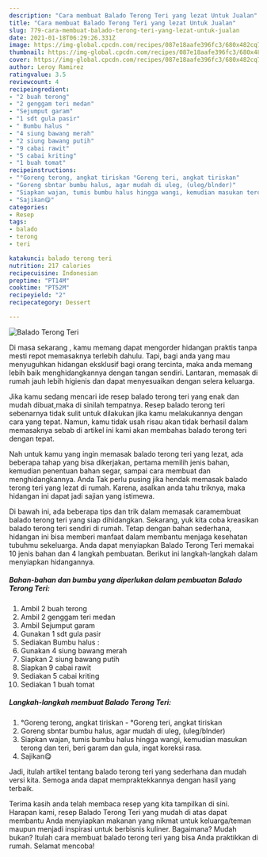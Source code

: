 ```yaml
---
description: "Cara membuat Balado Terong Teri yang lezat Untuk Jualan"
title: "Cara membuat Balado Terong Teri yang lezat Untuk Jualan"
slug: 779-cara-membuat-balado-terong-teri-yang-lezat-untuk-jualan
date: 2021-01-18T06:29:26.331Z
image: https://img-global.cpcdn.com/recipes/087e18aafe396fc3/680x482cq70/balado-terong-teri-foto-resep-utama.jpg
thumbnail: https://img-global.cpcdn.com/recipes/087e18aafe396fc3/680x482cq70/balado-terong-teri-foto-resep-utama.jpg
cover: https://img-global.cpcdn.com/recipes/087e18aafe396fc3/680x482cq70/balado-terong-teri-foto-resep-utama.jpg
author: Leroy Ramirez
ratingvalue: 3.5
reviewcount: 4
recipeingredient:
- "2 buah terong"
- "2 genggam teri medan"
- "Sejumput garam"
- "1 sdt gula pasir"
- " Bumbu halus "
- "4 siung bawang merah"
- "2 siung bawang putih"
- "9 cabai rawit"
- "5 cabai kriting"
- "1 buah tomat"
recipeinstructions:
- "°Goreng terong, angkat tiriskan °Goreng teri, angkat tiriskan"
- "Goreng sbntar bumbu halus, agar mudah di uleg, (uleg/blnder)"
- "Siapkan wajan, tumis bumbu halus hingga wangi, kemudian masukan terong dan teri, beri garam dan gula, ingat koreksi rasa."
- "Sajikan😋"
categories:
- Resep
tags:
- balado
- terong
- teri

katakunci: balado terong teri 
nutrition: 217 calories
recipecuisine: Indonesian
preptime: "PT14M"
cooktime: "PT52M"
recipeyield: "2"
recipecategory: Dessert

---
```



![Balado Terong Teri](https://img-global.cpcdn.com/recipes/087e18aafe396fc3/680x482cq70/balado-terong-teri-foto-resep-utama.jpg)

Di masa  sekarang , kamu memang dapat mengorder hidangan praktis tanpa mesti repot memasaknya terlebih dahulu. Tapi, bagi anda yang mau menyuguhkan hidangan eksklusif bagi orang tercinta, maka anda memang lebih baik menghidangkannya dengan tangan sendiri. Lantaran, memasak di rumah jauh lebih higienis dan dapat menyesuaikan dengan selera keluarga.

Jika kamu sedang mencari ide resep balado terong teri yang enak dan mudah dibuat,maka di sinilah tempatnya. Resep balado terong teri  sebenarnya tidak sulit untuk dilakukan jika kamu melakukannya dengan cara yang tepat. Namun, kamu tidak usah risau akan tidak berhasil dalam memasaknya 
sebab di artikel ini kami akan membahas balado terong teri dengan tepat.  



Nah untuk kamu yang ingin memasak balado terong teri yang lezat, ada beberapa tahap yang bisa dikerjakan, pertama memilih jenis bahan, kemudian penentuan bahan segar, sampai cara membuat dan menghidangkannya. Anda Tak perlu pusing jika hendak memasak balado terong teri yang lezat di rumah. Karena, asalkan anda  tahu triknya, maka hidangan ini dapat jadi sajian yang istimewa.

Di bawah ini, ada beberapa tips dan trik dalam memasak caramembuat balado terong teri yang siap dihidangkan. Sekarang, yuk kita coba kreasikan balado terong teri sendiri di rumah. Tetap dengan bahan sederhana, hidangan ini bisa memberi manfaat dalam membantu menjaga kesehatan tubuhmu sekeluarga. Anda dapat menyiapkan Balado Terong Teri memakai 10 jenis bahan dan 4 langkah pembuatan. Berikut ini langkah-langkah dalam menyiapkan hidangannya.

<!--inarticleads1-->

##### Bahan-bahan dan bumbu yang diperlukan dalam pembuatan Balado Terong Teri:

1. Ambil 2 buah terong
1. Ambil 2 genggam teri medan
1. Ambil Sejumput garam
1. Gunakan 1 sdt gula pasir
1. Sediakan  Bumbu halus :
1. Gunakan 4 siung bawang merah
1. Siapkan 2 siung bawang putih
1. Siapkan 9 cabai rawit
1. Sediakan 5 cabai kriting
1. Sediakan 1 buah tomat




<!--inarticleads2-->

##### Langkah-langkah membuat Balado Terong Teri:

1. °Goreng terong, angkat tiriskan - °Goreng teri, angkat tiriskan
1. Goreng sbntar bumbu halus, agar mudah di uleg, (uleg/blnder)
1. Siapkan wajan, tumis bumbu halus hingga wangi, kemudian masukan terong dan teri, beri garam dan gula, ingat koreksi rasa.
1. Sajikan😋




Jadi, itulah artikel tentang  balado terong teri  yang sederhana dan mudah versi kita. Semoga anda dapat mempraktekkannya dengan hasil yang terbaik. 

Terima kasih anda telah membaca resep yang kita tampilkan di sini. Harapan kami, resep  Balado Terong Teri yang mudah di atas dapat membantu Anda menyiapkan makanan yang nikmat untuk keluarga/teman maupun menjadi inspirasi untuk berbisnis kuliner. Bagaimana? Mudah bukan? Itulah cara membuat balado terong teri yang bisa Anda praktikkan di rumah. Selamat mencoba!

